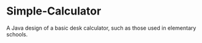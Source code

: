 # Simple-Calculator
A Java design of a basic desk calculator, such as those used in elementary schools.
